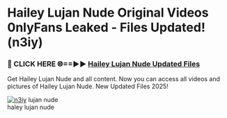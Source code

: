 # Hailey Lujan Nude Original Videos 0nlyFans Leaked - Files Updated! (n3iy)

<h3>🔴 CLICK HERE 🌐==►► <a href="https://tinyurl.com/52m3yx9h" rel="nofollow">Hailey Lujan Nude Updated Files</a></h3>

Get Hailey Lujan Nude and all content. Now you can access all videos and pictures of Hailey Lujan Nude. New Updated Files 2025!

[![n3iy](https://i.imgur.com/TnHtlc8.gif)](https://tinyurl.com/52m3yx9h)
lujan nude<br>
haley lujan nude